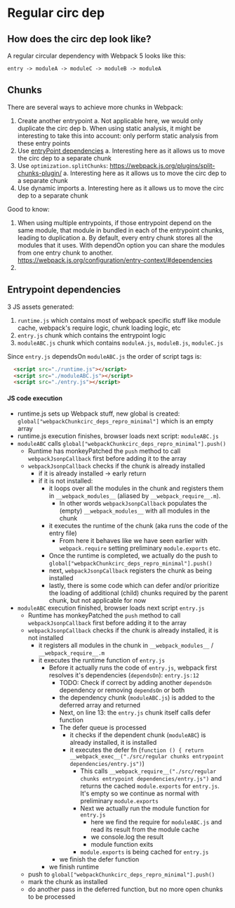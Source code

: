 # Regular circ dep

## How does the circ dep look like?

A regular circular dependency with Webpack 5 looks like this:

```
entry -> moduleA -> moduleC -> moduleB -> moduleA
```

## Chunks

There are several ways to achieve more chunks in Webpack:

1. Create another entrypoint
	a. Not applicable here, we would only duplicate the circ dep
	b. When using static analysis, it might be interesting to take this into account: only perform static analysis from these entry points
2. Use [entryPoint dependencies](https://webpack.js.org/configuration/entry-context/#dependencies)
	a. Interesting here as it allows us to move the circ dep to a separate chunk
3. Use `optimization.splitChunks`: https://webpack.js.org/plugins/split-chunks-plugin/ 
	a. Interesting here as it allows us to move the circ dep to a separate chunk
4. Use dynamic imports
	a. Interesting here as it allows us to move the circ dep to a separate chunk

Good to know:

1. When using multiple entrypoints, if those entrypoint depend on the same module, that module in bundled in each of the entrypoint chunks, leading to duplication
	a. By default, every entry chunk stores all the modules that it uses. With dependOn option you can share the modules from one entry chunk to another. https://webpack.js.org/configuration/entry-context/#dependencies 
2. 

## Entrypoint dependencies

3 JS assets generated:
1. `runtime.js` which contains most of webpack specific stuff like module cache, webpack's require logic, chunk loading logic, etc
2. `entry.js` chunk which contains the entrypoint logic
3. `moduleABC.js` chunk which contains `moduleA.js`, `moduleB.js`, `moduleC.js`

Since `entry.js` dependsOn `moduleABC.js` the order of script tags is:

```html
  <script src="./runtime.js"></script>
  <script src="./moduleABC.js"></script>
  <script src="./entry.js"></script>
```

#### JS code execution

- runtime.js sets up Webpack stuff, new global is created: `global["webpackChunkcirc_deps_repro_minimal"]` which is an empty array
- runtime.js execution finishes, browser loads next script: `moduleABC.js`
- `moduleABC` calls `global["webpackChunkcirc_deps_repro_minimal"].push()`
	- Runtime has monkeyPatched the `push` method to call `webpackJsonpCallback` first before adding it to the array
	- `webpackJsonpCallback` checks if the chunk is already installed
		- if it is already installed -> early return
		- if it is not installed:
			- it loops over all the modules in the chunk and registers them in `__webpack_modules__` (aliased by `__webpack_require__.m`).
				- In other words `webpackJsonpCallback` populates the (empty) `__webpack_modules__` with all modules in the chunk
			- it executes the runtime of the chunk (aka runs the code of the entry file)
				- From here it behaves like we have seen earlier with `webpack.require` setting preliminary `module.exports` etc.
			- Once the runtime is completed, we actually do the push to `global["webpackChunkcirc_deps_repro_minimal"].push()`
			- next, `webpackJsonpCallback` registers the chunk as being installed
			- lastly, there is some code which can defer and/or prioritize the loading of additional (child) chunks required by the parent chunk, but not applicable for now
- `moduleABC` execution finished, browser loads next script `entry.js`
	- Runtime has monkeyPatched the `push` method to call `webpackJsonpCallback` first before adding it to the array
	- `webpackJsonpCallback` checks if the chunk is already installed, it is not installed
		- it registers all modules in the chunk in `__webpack_modules__` / `__webpack_require__.m`
		- it executes the runtime function of `entry.js`
			- Before it actually runs the code of `entry.js`, webpack first resolves it's dependencies (`dependsOn`): `entry.js:12`
				- TODO: Check if correct by adding another `dependsOn` dependency or removing `dependsOn` or both
				- the dependency chunk (`moduleABC.js`) is added to the deferred array and returned
				- Next, on line 13: the `entry.js` chunk itself calls defer function
				- The defer queue is processed
					- it checks if the dependent chunk (`moduleABC`) is already installed, it is installed
					- it executes the defer fn (`function () { return __webpack_exec__("./src/regular chunks entrypoint dependencies/entry.js")`)
						- This calls `__webpack_require__("./src/regular chunks entrypoint dependencies/entry.js")` and returns the cached `module.exports` for `entry.js`. It's empty so we continue as normal with preliminary `module.exports`
						- Next we actually run the module function for `entry.js`
							- here we find the require for `moduleABC.js` and read its result from the module cache
							- we console.log the result
							- module function exits
						- `module.exports` is being cached for `entry.js`
				- we finish the defer function
			- we finish runtime
	- push to `global["webpackChunkcirc_deps_repro_minimal"].push()`	
	- mark the chunk as installed
	- do another pass in the deferred function, but no more open chunks to be processed